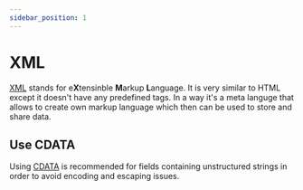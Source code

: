 ```yaml
---
sidebar_position: 1
---
```


# XML

[XML](https://en.wikipedia.org/wiki/XML) stands for e**X**tensinble **M**arkup **L**anguage. It is very similar to HTML except it doesn't have any predefined tags. In a way it's a meta languge that allows to create own markup language which then can be used to store and share data.

## Use CDATA

Using [CDATA](/docs/advanced/encoding/cdata) is recommended for fields containing unstructured strings in order to avoid encoding and escaping issues.
